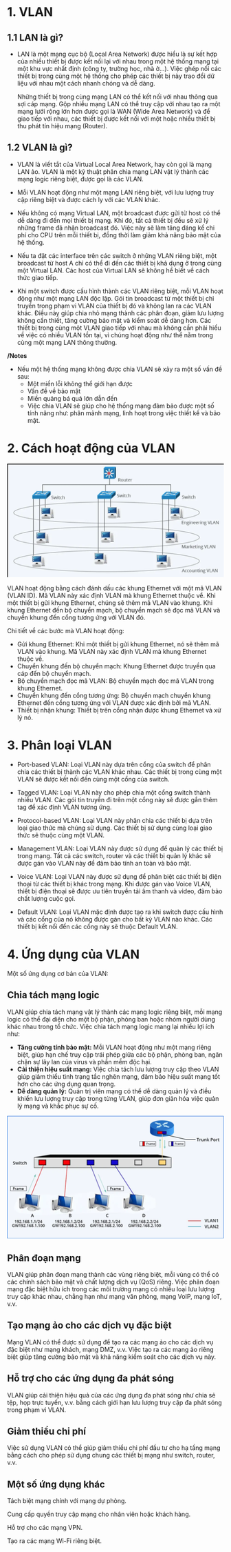 

# 1. VLAN 
## 1.1 LAN là gì?
- LAN là một mạng cục bộ (Local Area Network) được hiểu là sự kết hợp của nhiều thiết bị được kết nối lại với nhau trong một hệ thống mạng tại một khu vực nhất định (công ty, trường học, nhà ở...). Việc ghép nối các thiết bị trong cùng một hệ thống cho phép các thiết bị này trao đổi dữ liệu với nhau một cách nhanh chóng và dễ dàng.

   Những thiết bị trong cùng mạng LAN có thể kết nối với nhau thông qua sợi cáp mạng. Gộp nhiều mạng LAN có thể truy cập với nhau tạo ra một mạng lưới rộng lớn hơn được gọi là WAN (Wide Area Network) và để giao tiếp với nhau, các thiết bị được kết nối với một hoặc nhiều thiết bị thu phát tín hiệu mạng (Router).
## 1.2 VLAN là gì?
- VLAN là viết tắt của Virtual Local Area Network, hay còn gọi là mạng LAN ảo. VLAN là một kỹ thuật phân chia mạng LAN vật lý thành các mạng logic riêng biệt, được gọi là các VLAN.

- Mỗi VLAN hoạt động như một mạng LAN riêng biệt, với lưu lượng truy cập riêng biệt và được cách ly với các VLAN khác.

- Nếu không có mạng Virtual LAN, một broadcast được gửi từ host có thể dễ dàng đi đến mọi thiết bị mạng. Khi đó, tất cả thiết bị đều sẽ xử lý những frame đã nhận broadcast đó. Việc này sẽ làm tăng đáng kể chi phí cho CPU trên mỗi thiết bị, đồng thời làm giảm khả năng bảo mật của hệ thống.

- Nếu ta đặt các interface trên các switch ở những VLAN riêng biệt, một broadcast từ host A chỉ có thể đi đến các thiết bị khả dụng ở trong cùng một Virtual LAN. Các host của Virtual LAN sẽ không hề biết về cách thức giao tiếp.

- Khi một switch được cấu hình thành các VLAN riêng biệt, mỗi VLAN hoạt động như một mạng LAN độc lập. Gói tin broadcast từ một thiết bị chỉ truyền trong phạm vi VLAN của thiết bị đó và không lan ra các VLAN khác. Điều này giúp chia nhỏ mạng thành các phân đoạn, giảm lưu lượng không cần thiết, tăng cường bảo mật và kiểm soát dễ dàng hơn. Các thiết bị trong cùng một VLAN giao tiếp với nhau mà không cần phải hiểu về việc có nhiều VLAN tồn tại, vì chúng hoạt động như thể nằm trong cùng một mạng LAN thông thường.

**/Notes**
- Nếu một hệ thống mạng không được chia VLAN sẽ xảy ra một số vấn đề sau:
   - Một miền lỗi không thể giới hạn được
   - Vấn đề về bảo mật
   - Miền quảng bá quá lớn dẫn đến
  - Việc chia VLAN sẽ giúp cho hệ thống mạng đảm bảo được một số tính năng như: phân mảnh mạng, linh hoạt trong việc thiết kế và bảo mật.
  


# 2. Cách hoạt động của VLAN
![](../imgs/Cách%20hoạt%20động%20của%20VLAN.png)

VLAN hoạt động bằng cách đánh dấu các khung Ethernet với một mã VLAN (VLAN ID). Mã VLAN này xác định VLAN mà khung Ethernet thuộc về. Khi một thiết bị gửi khung Ethernet, chúng sẽ thêm mã VLAN vào khung. Khi khung Ethernet đến bộ chuyển mạch, bộ chuyển mạch sẽ đọc mã VLAN và chuyển khung đến cổng tương ứng với VLAN đó.

Chi tiết về các bước mà VLAN hoạt động:

- Gửi khung Ethernet: Khi một thiết bị gửi khung Ethernet, nó sẽ thêm mã VLAN vào khung. Mã VLAN này xác định VLAN mà khung Ethernet thuộc về.
- Chuyển khung đến bộ chuyển mạch: Khung Ethernet được truyền qua cáp đến bộ chuyển mạch.
- Bộ chuyển mạch đọc mã VLAN: Bộ chuyển mạch đọc mã VLAN trong khung Ethernet.
- Chuyển khung đến cổng tương ứng: Bộ chuyển mạch chuyển khung Ethernet đến cổng tương ứng với VLAN được xác định bởi mã VLAN.
- Thiết bị nhận khung: Thiết bị trên cổng nhận được khung Ethernet và xử lý nó.
# 3. Phân loại VLAN
- Port-based VLAN: Loại VLAN này dựa trên cổng của switch để phân chia các thiết bị thành các VLAN khác nhau. Các thiết bị trong cùng một VLAN sẽ được kết nối đến cùng một cổng của switch.

- Tagged VLAN: Loại VLAN này cho phép chia một cổng switch thành nhiều VLAN. Các gói tin truyền đi trên một cổng này sẽ được gắn thêm tag để xác định VLAN tương ứng.

- Protocol-based VLAN: Loại VLAN này phân chia các thiết bị dựa trên loại giao thức mà chúng sử dụng. Các thiết bị sử dụng cùng loại giao thức sẽ thuộc cùng một VLAN.

- Management VLAN: Loại VLAN này được sử dụng để quản lý các thiết bị trong mạng. Tất cả các switch, router và các thiết bị quản lý khác sẽ được gán vào VLAN này để đảm bảo tính an toàn và bảo mật.

- Voice VLAN: Loại VLAN này được sử dụng để phân biệt các thiết bị điện thoại từ các thiết bị khác trong mạng. Khi được gán vào Voice VLAN, thiết bị điện thoại sẽ được ưu tiên truyền tải âm thanh và video, đảm bảo chất lượng cuộc gọi.

- Default VLAN: Loại VLAN mặc định được tạo ra khi switch được cấu hình và các cổng của nó không được gán cho bất kỳ VLAN nào khác. Các thiết bị kết nối đến các cổng này sẽ thuộc Default VLAN.

# 4. Ứng dụng của VLAN
Một số ứng dụng cơ bản của VLAN:
## Chia tách mạng logic
VLAN giúp chia tách mạng vật lý thành các mạng logic riêng biệt, mỗi mạng logic có thể đại diện cho một bộ phận, phòng ban hoặc nhóm người dùng khác nhau trong tổ chức. Việc chia tách mạng logic mang lại nhiều lợi ích như:
- **Tăng cường tính bảo mật:** Mỗi VLAN hoạt động như một mạng riêng biệt, giúp hạn chế truy cập trái phép giữa các bộ phận, phòng ban, ngăn chặn sự lây lan của virus và phần mềm độc hại.
- **Cải thiện hiệu suất mạng:** Việc chia tách lưu lượng truy cập theo VLAN giúp giảm thiểu tình trạng tắc nghẽn mạng, đảm bảo hiệu suất mạng tốt hơn cho các ứng dụng quan trọng.
- **Dễ dàng quản lý:** Quản trị viên mạng có thể dễ dàng quản lý và điều khiển lưu lượng truy cập trong từng VLAN, giúp đơn giản hóa việc quản lý mạng và khắc phục sự cố.

![](../imgs/Ứng%20dụng%20của%20VLAN.png)

## Phân đoạn mạng
VLAN giúp phân đoạn mạng thành các vùng riêng biệt, mỗi vùng có thể có các chính sách bảo mật và chất lượng dịch vụ (QoS) riêng. Việc phân đoạn mạng đặc biệt hữu ích trong các môi trường mạng có nhiều loại lưu lượng truy cập khác nhau, chẳng hạn như mạng văn phòng, mạng VoIP, mạng IoT, v.v.
## Tạo mạng ảo cho các dịch vụ đặc biệt
Mạng VLAN có thể được sử dụng để tạo ra các mạng ảo cho các dịch vụ đặc biệt như mạng khách, mạng DMZ, v.v. Việc tạo ra các mạng ảo riêng biệt giúp tăng cường bảo mật và khả năng kiểm soát cho các dịch vụ này.
## Hỗ trợ cho các ứng dụng đa phát sóng
VLAN giúp cải thiện hiệu quả của các ứng dụng đa phát sóng như chia sẻ tệp, họp trực tuyến, v.v. bằng cách giới hạn lưu lượng truy cập đa phát sóng trong phạm vi VLAN.
## Giảm thiểu chi phí
Việc sử dụng VLAN có thể giúp giảm thiểu chi phí đầu tư cho hạ tầng mạng bằng cách cho phép sử dụng chung các thiết bị mạng như switch, router, v.v.
## Một số ứng dụng khác
Tách biệt mạng chính với mạng dự phòng.

Cung cấp quyền truy cập mạng cho nhân viên hoặc khách hàng.

Hỗ trợ cho các mạng VPN.

Tạo ra các mạng Wi-Fi riêng biệt.
